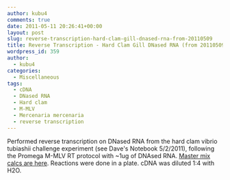 ```yaml
---
author: kubu4
comments: true
date: 2011-05-11 20:26:41+00:00
layout: post
slug: reverse-transcription-hard-clam-gill-dnased-rna-from-20110509
title: Reverse Transcription - Hard Clam Gill DNased RNA (from 20110509)
wordpress_id: 359
author:
  - kubu4
categories:
  - Miscellaneous
tags:
  - cDNA
  - DNased RNA
  - Hard clam
  - M-MLV
  - Mercenaria mercenaria
  - reverse transcription
---
```


Performed reverse transcription on DNased RNA from the hard clam vibrio tubiashii challenge experiment (see Dave's Notebook 5/2/2011), following the Promega M-MLV RT protocol with ~1ug of DNAsed RNA. [Master mix calcs are here](http://eagle.fish.washington.edu/Arabidopsis/Notebook%20Workup%20Files/20110511-01.jpg). Reactions were done in a plate. cDNA was diluted 1:4 with H2O.
